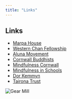 ```yaml
---
title: "Links"
---
```


<div class="two-cols" markdown="1">

<div class="col-left" markdown="1">

## Links

- [Marpa House](http://www.marpahouse.org.uk/)
- [Western Chan Fellowship](https://westernchanfellowship.org)
- [Aluna Movement](https://alunamovement.org/)
- [Cornwall Buddhists](http://www.cornwallbuddhists.org/)
- [Mindfulness Cornwall](http://www.mindfulnesscornwall.co.uk/)
- [Mindfulness in Schools](https://www.mindfulnessinschools.org)
- [Dor Kemmyn](https://www.dorkemmyn.org.uk)
- [Tairona Trust]( http://www.taironatrust.org/)
 
</div>

<div class="col-right" markdown="1">

![Gear Mill](/images/gallery/IMG_2189.jpeg "leaves")  

</div>
</div>
